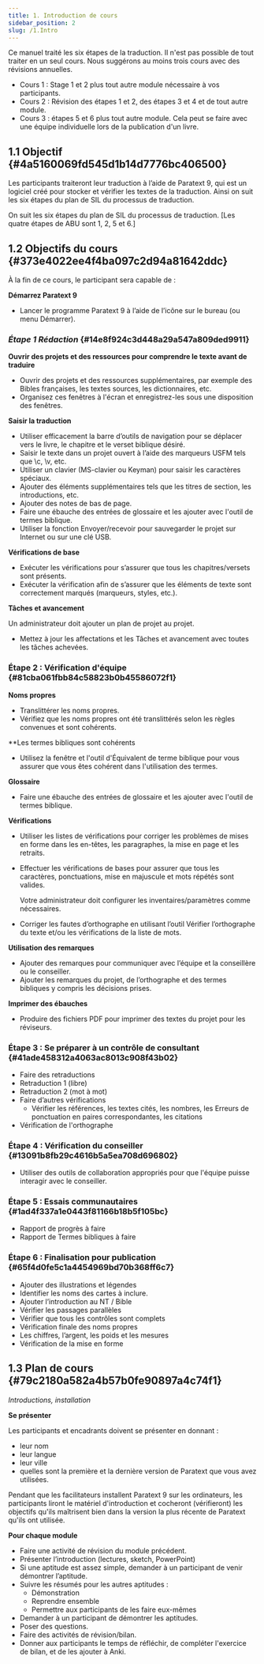 ```yaml
---
title: 1. Introduction de cours
sidebar_position: 2
slug: /1.Intro
---
```


Ce manuel traité les six étapes de la traduction. Il n'est pas possible de tout traiter en un seul cours. Nous suggérons au moins trois cours avec des révisions annuelles.

- Cours 1 : Stage 1 et 2 plus tout autre module nécessaire à vos participants.
- Cours 2 : Révision des étapes 1 et 2, des étapes 3 et 4 et de tout autre module.
- Cours 3 : étapes 5 et 6 plus tout autre module. Cela peut se faire avec une équipe individuelle lors de la publication d'un livre.

## 1.1 Objectif {#4a5160069fd545d1b14d7776bc406500}

Les participants traiteront leur traduction à l’aide de Paratext 9, qui est un logiciel créé pour stocker et vérifier les textes de la traduction. Ainsi on suit les six étapes du plan de SIL du processus de traduction.

On suit les six étapes du plan de SIL du processus de traduction. [Les quatre étapes de ABU sont 1, 2, 5 et 6.]

## 1.2 Objectifs du cours {#373e4022ee4f4ba097c2d94a81642ddc}

À la fin de ce cours, le participant sera capable de :

**Démarrez Paratext 9**

- Lancer le programme Paratext 9 à l’aide de l’icône sur le bureau (ou menu Démarrer).

### _**Étape 1 Rédaction**_ {#14e8f924c3d448a29a547a809ded9911}

**Ouvrir des projets et des ressources pour comprendre le texte avant de traduire**

- Ouvrir des projets et des ressources supplémentaires, par exemple des Bibles françaises, les textes sources, les dictionnaires, etc.
- Organisez ces fenêtres à l'écran et enregistrez-les sous une disposition des fenêtres.

**Saisir la traduction**

- Utiliser efficacement la barre d’outils de navigation pour se déplacer vers le livre, le chapitre et le verset biblique désiré.
- Saisir le texte dans un projet ouvert à l’aide des marqueurs USFM tels que \\c, \\v, etc.
- Utiliser un clavier (MS-clavier ou Keyman) pour saisir les caractères spéciaux.
- Ajouter des éléments supplémentaires tels que les titres de section, les introductions, etc.
- Ajouter des notes de bas de page.
- Faire une ébauche des entrées de glossaire et les ajouter avec l'outil de termes biblique.
- Utiliser la fonction Envoyer/recevoir pour sauvegarder le projet sur Internet ou sur une clé USB.

**Vérifications de base**

- Exécuter les vérifications pour s’assurer que tous les chapitres/versets sont présents.
- Exécuter la vérification afin de s’assurer que les éléments de texte sont correctement marqués (marqueurs, styles, etc.).

**Tâches et avancement**

Un administrateur doit ajouter un plan de projet au projet.

- Mettez à jour les affectations et les Tâches et avancement avec toutes les tâches achevées.

### **Étape 2 : Vérification d'équipe** {#81cba061fbb84c58823b0b45586072f1}

**Noms propres**

- Translittérer les noms propres.
- Vérifiez que les noms propres ont été translittérés selon les règles convenues et sont cohérents.

\*\*Les termes bibliques sont cohérents

- Utilisez la fenêtre et l'outil d'Équivalent de terme biblique pour vous assurer que vous êtes cohérent dans l'utilisation des termes.

**Glossaire**

- Faire une ébauche des entrées de glossaire et les ajouter avec l'outil de termes biblique.

**Vérifications**

- Utiliser les listes de vérifications pour corriger les problèmes de mises en forme dans les en-têtes, les paragraphes, la mise en page et les retraits.

- Effectuer les vérifications de bases pour assurer que tous les caractères, ponctuations, mise en majuscule et mots répétés sont valides.

  Votre administrateur doit configurer les inventaires/paramètres comme nécessaires.

- Corriger les fautes d’orthographe en utilisant l’outil Vérifier l’orthographe du texte et/ou les vérifications de la liste de mots.

**Utilisation des remarques**

- Ajouter des remarques pour communiquer avec l’équipe et la conseillère ou le conseiller.
- Ajouter les remarques du projet, de l’orthographe et des termes bibliques y compris les décisions prises.

**Imprimer des ébauches**

- Produire des fichiers PDF pour imprimer des textes du projet pour les réviseurs.

### **Étape 3 : Se préparer à un contrôle de consultant** {#41ade458312a4063ac8013c908f43b02}

- Faire des retraductions
- Retraduction 1 (libre)
- Retraduction 2 (mot à mot)
- Faire d’autres vérifications
  - Vérifier les références, les textes cités, les nombres, les Erreurs de ponctuation en paires correspondantes, les citations
- Vérification de l'orthographe

### **Étape 4 : Vérification du conseiller** {#13091b8fb29c4616b5a5ea708d696802}

- Utiliser des outils de collaboration appropriés pour que l'équipe puisse interagir avec le conseiller.

### **Étape 5 : Essais communautaires** {#1ad4f337a1e0443f81166b18b5f105bc}

- Rapport de progrès à faire
- Rapport de Termes bibliques à faire

### **Étape 6 : Finalisation pour publication** {#65f4d0fe5c1a4454969bd70b368ff6c7}

- Ajouter des illustrations et légendes
- Identifier les noms des cartes à inclure.
- Ajouter l’introduction au NT / Bible
- Vérifier les passages parallèles
- Vérifier que tous les contrôles sont complets
- Vérification finale des noms propres
- Les chiffres, l’argent, les poids et les mesures
- Vérification de la mise en forme

## 1.3 Plan de cours {#79c2180a582a4b57b0fe90897a4c74f1}

_Introductions, installation_

**Se présenter**

Les participants et encadrants doivent se présenter en donnant :

- leur nom
- leur langue
- leur ville
- quelles sont la première et la dernière version de Paratext que vous avez utilisées.

Pendant que les facilitateurs installent Paratext 9 sur les ordinateurs, les participants liront le matériel d'introduction et cocheront (vérifieront) les objectifs qu'ils maîtrisent bien dans la version la plus récente de Paratext qu'ils ont utilisée.

**Pour chaque module**

- Faire une activité de révision du module précédent.
- Présenter l’introduction (lectures, sketch, PowerPoint)
- Si une aptitude est assez simple, demander à un participant de venir démontrer l’aptitude.
- Suivre les résumés pour les autres aptitudes :
  - Démonstration
  - Reprendre ensemble
  - Permettre aux participants de les faire eux-mêmes
- Demander à un participant de démontrer les aptitudes.
- Poser des questions.
- Faire des activités de révision/bilan.
- Donner aux participants le temps de réfléchir, de compléter l'exercice de bilan, et de les ajouter à Anki.
